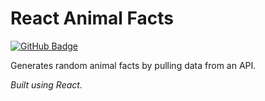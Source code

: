 # **React Animal Facts**

<a href="https://z-felixhan.github.io/react-animal-facts/" target="_blank"><img src="https://img.shields.io/badge/Demo-GitHub%20Pages-blue?style=for-the-badge&logo=github" alt="GitHub Badge"/></a>

Generates random animal facts by pulling data from an API.

_Built using React._
